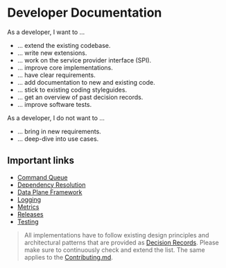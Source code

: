 # Developer Documentation

As a developer, I want to ...
- ... extend the existing codebase.
- ... write new extensions.
- ... work on the service provider interface (SPI).
- ... improve core implementations.
- ... have clear requirements.
- ... add documentation to new and existing code.
- ... stick to existing coding styleguides.
- ... get an overview of past decision records.
- ... improve software tests.

As a developer, I do not want to ...
- ... bring in new requirements.
- ... deep-dive into use cases.

## Important links

- [Command Queue](command-queue.md)
- [Dependency Resolution](dependency_resolution.md)
- [Data Plane Framework](data-plane-framework/README.md)
- [Logging](logging.md)
- [Metrics](metrics.md)
- [Releases](releases.md)
- [Testing](testing.md)

> All implementations have to follow existing design principles and architectural patterns that are provided as 
> [Decision Records](decision-records/README.md). Please make sure to continuously check and extend the 
> list. The same applies to the [Contributing.md]({{main}}CONTRIBUTING.md).
